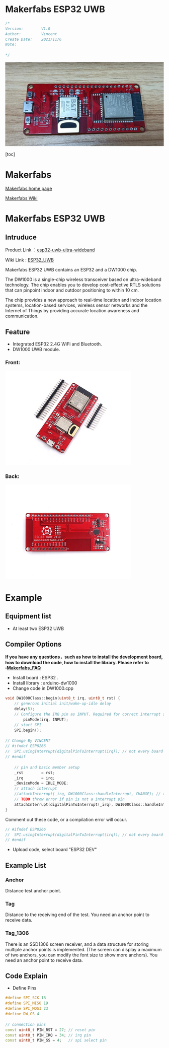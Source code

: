 # Makerfabs ESP32 UWB

```c++
/*
Version:		V1.0
Author:			Vincent
Create Date:	2021/11/6
Note:
	
*/
```
![](md_pic/main.jpg)


[toc]

# Makerfabs

[Makerfabs home page](https://www.makerfabs.com/)

[Makerfabs Wiki](https://makerfabs.com/wiki/index.php?title=Main_Page)

# Makerfabs ESP32 UWB
## Intruduce

Product Link ：[esp32-uwb-ultra-wideband](https://www.makerfabs.com/esp32-uwb-ultra-wideband.html) 

Wiki Link : [ESP32_UWB](https://www.makerfabs.com/wiki/index.php?title=ESP32_UWB) 

Makerfabs ESP32 UWB contains an ESP32 and a DW1000 chip.

The DW1000 is a single-chip wireless transceiver based on ultra-wideband technology. The chip enables you to develop cost-effective RTLS solutions that can pinpoint indoor and outdoor positioning to within 10 cm.

The chip provides a new approach to real-time location and indoor location systems, location-based services, wireless sensor networks and the Internet of Things by providing accurate location awareness and communication.




## Feature

- Integrated ESP32 2.4G WiFi and Bluetooth.
- DW1000 UWB module.


### Front:

![front](md_pic/front.jpg)

### Back:
![back](md_pic/back.jpg)


# Example

## Equipment list


- At least two ESP32 UWB


## Compiler Options

**If you have any questions，such as how to install the development board, how to download the code, how to install the library. Please refer to :[Makerfabs_FAQ](https://github.com/Makerfabs/Makerfabs_FAQ)**

- Install board : ESP32 .
- Install library : arduino-dw1000
- Change code in DW1000.cpp

```c++
void DW1000Class::begin(uint8_t irq, uint8_t rst) {
	// generous initial init/wake-up-idle delay
	delay(5);
	// Configure the IRQ pin as INPUT. Required for correct interrupt setting for ESP8266
    	pinMode(irq, INPUT);
	// start SPI
	SPI.begin();

// Change By VINCENT
// #ifndef ESP8266
// 	SPI.usingInterrupt(digitalPinToInterrupt(irq)); // not every board support this, e.g. ESP8266
// #endif

	// pin and basic member setup
	_rst        = rst;
	_irq        = irq;
	_deviceMode = IDLE_MODE;
	// attach interrupt
	//attachInterrupt(_irq, DW1000Class::handleInterrupt, CHANGE); // todo interrupt for ESP8266
	// TODO throw error if pin is not a interrupt pin
	attachInterrupt(digitalPinToInterrupt(_irq), DW1000Class::handleInterrupt, RISING); // todo interrupt for ESP8266
}
```

Comment out these code, or a compilation error will occur.

```c++
// #ifndef ESP8266
// 	SPI.usingInterrupt(digitalPinToInterrupt(irq)); // not every board support this, e.g. ESP8266
// #endif
```

- Upload code, select board "ESP32 DEV"


## Example List

### Anchor

Distance test anchor point.

### Tag

Distance to the receiving end of the test. You need an anchor point to receive data.

### Tag_1306

There is an SSD1306 screen receiver, and a data structure for storing multiple anchor points is implemented. (The screen can display a maximum of two anchors, you can modify the font size to show more anchors). You need an anchor point to receive data.


## Code Explain

- Define Pins

```c++
#define SPI_SCK 18
#define SPI_MISO 19
#define SPI_MOSI 23
#define DW_CS 4

// connection pins
const uint8_t PIN_RST = 27; // reset pin
const uint8_t PIN_IRQ = 34; // irq pin
const uint8_t PIN_SS = 4;   // spi select pin
```

